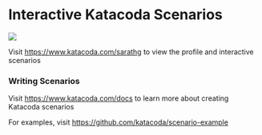 # Interactive Katacoda Scenarios

[![](http://shields.katacoda.com/katacoda/sarathg/count.svg)](https://www.katacoda.com/sarathg "Get your profile on Katacoda.com")

Visit https://www.katacoda.com/sarathg to view the profile and interactive scenarios

### Writing Scenarios
Visit https://www.katacoda.com/docs to learn more about creating Katacoda scenarios

For examples, visit https://github.com/katacoda/scenario-example
